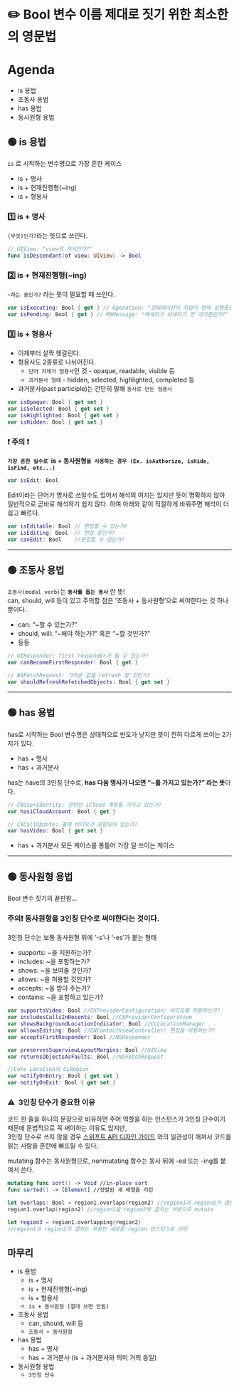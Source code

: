 # ✏️ Bool 변수 이름 제대로 짓기 위한 최소한의 영문법

# Agenda
- is 용법
- 조동사 용법
- has 용법
- 동사원형 용법

## 🟢 is 용법
`is` 로 시작하는 변수명으로 가장 흔한 케이스
- is + 명사
- is + 현재진행형(~ing)
- is + 형용사

### 1️⃣ is + 명사
`(무엇)인가?`라는 뜻으로 쓰인다.

```swift
// UIView: "view의 자식인가?"
func isDescendant(of view: UIView) -> Bool
```
    
### 2️⃣ is + 현재진행형(~ing)
`~하는 중인가?` 라는 뜻이 필요할 때 쓰인다.

```swift
var isExecuting: Bool { get } // Operation: "오퍼레이션의 작업이 현재 실행중인가?"
var isPending: Bool { get } // MSMessage: "메세지가 보내지기 전 대기중인가?"
```
    
### 3️⃣ is + 형용사
- 이제부터 살짝 헷갈린다.
- 형용사도 2종류로 나뉘어진다.
    - `단어 자체가 형용사`인 것 - opaque, readable, visible 등
    - `과거분사 형태` - hidden, selected, highlighted, completed 등
- 과거분사(past participle)는 간단히 말해 `동사로 만든 형용사`

```swift
var isOpaque: Bool { get set }
var isSelected: Bool { get set }
var isHighlighted: Bool { get set }
var isHidden: Bool { get set }
```

### ❗️ 주의 ❗️   
**`가장 흔한 실수로 `is + 동사원형`을 사용하는 경우 (Ex. isAuthorize, isHide, isFind, etc...)`**

```swift
var isEdit: Bool
```
Edit이라는 단어가 명사로 쓰일수도 있어서 해석의 여지는 있지만 뜻이 명확하지 않아   
일반적으로 곧바로 해석하기 쉽지 않다. 하여 아래와 같이 적절하게 바꿔주면 해석이 더 쉽고 빠르다.   

```swift
var isEditable: Bool // 편집할 수 있는가?
var isEditing: Bool  // 편집 중인가?
var canEdit: Bool    //편집할 수 있는가?
```
---
## 🟢 조동사 용법    
`조동사(modal verb)`는 **`동사를 돕는 동사`** 란 뜻!   
can, should, will 등이 있고 주의할 점은 ‘조동사 + 동사원형’으로 써야한다는 것 하나 뿐이다.   

- can: “~할 수 있는가?”
- should, will: “~해야 하는가?” 혹은 “~할 것인가?”
- 등등

```swift
// UIResponder: first responder가 될 수 있는가?
var canBecomeFirstResponder: Bool { get }

// NSFetchRequest: 가져온 값을 refresh 할 것인가?
var shouldRefreshRefetchedObjects: Bool { get set }
```
--- 
## 🟢 has 용법
has로 시작하는 Bool 변수명은 상대적으로 빈도가 낮지만 뜻이 전혀 다르게 쓰이는 2가지가 있다.
- has + 명사
- has + 과거분사

has는 have의 3인칭 단수로, **has 다음 명사가 나오면 “~를 가지고 있는가?” 라는 뜻**이다.
```swift
// CKUserIdentity: 관련된 iCloud 계정을 가지고 있는가?
var hasiCloudAccount: Bool { get } 

// CXCallUpdate: 콜에 비디오가 포함되어 있는가?
var hasVideo: Bool { get set }
```
- has + 과거분사
모든 케이스를 통틀어 가장 덜 쓰이는 케이스 

---    
## 🟢 동사원형 용법
Bool 변수 짓기의 끝판왕...

### 주의❗️ 동사원형을 3인칭 단수로 써야한다는 것이다.
3인칭 단수는 보통 동사원형 뒤에 ‘-s’나 ‘-es’가 붙는 형태

- supports: ~을 지원하는가?
- includes: ~을 포함하는가?
- shows: ~을 보여줄 것인가?
- allows: ~을 허용할 것인가?
- accepts: ~을 받아 주는가?
- contains: ~을 포함하고 있는가?

```swift
var supportsVideo: Bool //CXProviderConfiguration: 비디오를 지원하는가?
var includesCallsInRecents: Bool //CXProviderConfiguration
var showsBackgroundLocationIndicator: Bool //CLLocationManager
var allowsEditing: Bool //CNContactViewController: 편집을 허용하는가?
var acceptsFirstResponder: Bool //NSResponder

var preservesSuperviewLayoutMargins: Bool //UIView
var returnsObjectsAsFaults: Bool //NSFetchRequest

//Core Location의 CLRegion 
var notifyOnEntry: Bool { get set }
var notifyOnExit: Bool { get set }
```

### ⚠️  3인칭 단수가 중요한 이유
코드 한 줄을 하나의 문장으로 비유하면 주어 역할을 하는 인스턴스가 3인칭 단수이기 때문에
문법적으로 꼭 써야하는 이유도 있지만,   
3인칭 단수로 쓰지 않을 경우 [스위프트 API 디자인 가이드](https://swift.org/documentation/api-design-guidelines/#strive-for-fluent-usage)
와의 일관성이 깨져서 코드를 읽는 사람을 혼란에 빠뜨릴 수 있다.

mutating 함수는 동사원형으로, nonmutating 함수는 동사 뒤에 -ed 또는 -ing를 붙여서 쓴다.

```swift
mutating func sort() -> Void //in-place sort
func sorted() -> [Element] //정렬된 새 배열을 리턴
```

```swift
let overlaps: Bool = region1.overlaps(region2) //region1과 region2가 겹치는가?
region1.overlap(region2) //region1을 region2와 겹치는 부분으로 mutate

let region3 = region1.overlapping(region2) 
//region1과 region2가 겹치는 부분만 새로운 region 인스턴스로 리턴
```

## 마무리
- is 용법
  - is + 명사
  - is + 현재진행형(~ing)
  - is + 형용사
  - `is + 동사원형 (절대 쓰면 안됨)`
- 조동사 용법
  - can, should, will 등
  - `조동사 + 동사원형`
- has 용법
  - has + 명사
  - has + 과거분사 (is + 과거분사와 의미 거의 동일)
- 동사원형 용법
  - `3인칭 단수`